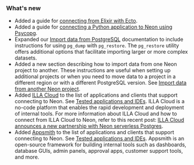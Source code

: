 ### What's new

- Added a guide for [connecting from Elixir with Ecto](https://neon.tech/docs/guides/elixir-ecto).
- Added a guide for [connecting a Python application to Neon using Psycopg](https://neon.tech/docs/guides/python).
- Expanded our [Import data from PostgreSQL](https://neon.tech/docs/import/import-from-postgres) documentation to include instructions for using `pg_dump` with `pg_restore`. The `pg_restore` utility offers additional options that facilitate importing larger or more complex datasets.
- Added a new section describing how to import data from one Neon project to another. These instructions are useful when setting up additional projects or when you need to move data to a  project in a different region or with a different PostgreSQL version. See [Import data from another Neon project](https://neon.tech/docs/import/import-from-neon).
- Added [ILLA Cloud](https://www.illacloud.com/) to the list of applications and clients that support connecting to Neon. See [Tested applications and IDEs](/docs/connect/connect-postgres-gui#tested-gui-applications-and-ides). ILLA Cloud is a no-code platform that enables the rapid development and deployment of internal tools. For more information about ILLA Cloud and how to connect from ILLA Cloud to Neon, refer to this recent post: [ILLA Cloud announces a new partnership with Neon serverless Postgres](https://blog.illacloud.com/illa-cloud-announces-a-new-partnership-with-serverless-db-neon/).
- Added [Appsmith](https://www.appsmith.com/) to the list of applications and clients that support connecting to Neon. See [Tested applications and IDEs](/docs/connect/connect-postgres-gui#tested-gui-applications-and-ides). Appsmith is an open-source framework for building internal tools such as dashboards, database GUIs, admin panels, approval apps, customer support tools, and more.
